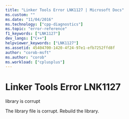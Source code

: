 ```yaml
---
title: "Linker Tools Error LNK1127 | Microsoft Docs"
ms.custom: ""
ms.date: "11/04/2016"
ms.technology: ["cpp-diagnostics"]
ms.topic: "error-reference"
f1_keywords: ["LNK1127"]
dev_langs: ["C++"]
helpviewer_keywords: ["LNK1127"]
ms.assetid: 45404700-1420-4f24-97e1-efb7252ffd8f
author: "corob-msft"
ms.author: "corob"
ms.workload: ["cplusplus"]
---
```

# Linker Tools Error LNK1127
library is corrupt  
  
 The library file is corrupt. Rebuild the library.